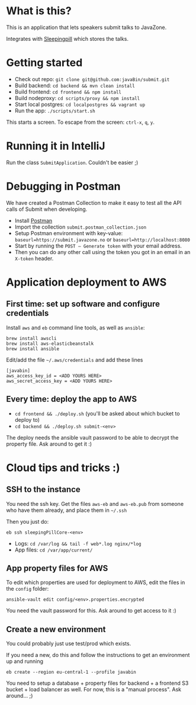 # What is this?

This is an application that lets speakers submit talks to JavaZone.

Integrates with [Sleepingpill](https://github.com/javaBin/sleepingPillCore) which stores the talks.

# Getting started

* Check out repo: `git clone git@github.com:javaBin/submit.git`
* Build backend: `cd backend && mvn clean install`
* Build frontend: `cd frontend && npm install`
* Build nodeproxy: `cd scripts/proxy && npm install`
* Start local postgres: `cd localpostgres && vagrant up`
* Run the app: `./scripts/start.sh`

This starts a screen. To escape from the screen: `ctrl-x`, `q`, `y`.

# Running it in IntelliJ

Run the class `SubmitApplication`. Couldn't be easier ;)

# Debugging in Postman

We have created a Postman Collection to make it easy to test all the API calls of Submit when developing.

* Install [Postman](https://www.getpostman.com)
* Import the collection `submit.postman_collection.json`
* Setup Postman environment with key-value: `baseurl=https://submit.javazone.no` or `baseurl=http://localhost:8080`
* Start by running the `POST – Generate token` with your email address.
* Then you can do any other call using the token you got in an email in an `X-token` header.


# Application deployment to AWS

## First time: set up software and configure credentials

Install `aws` and `eb` command line tools, as well as `ansible`:

```
brew install awscli
brew install aws-elasticbeanstalk
brew install ansible
```

Edit/add the file `~/.aws/credentials` and add these lines

```
[javabin]
aws_access_key_id = <ADD YOURS HERE>
aws_secret_access_key = <ADD YOURS HERE>
```

## Every time: deploy the app to AWS

- `cd frontend && ./deploy.sh` (you'll be asked about which bucket to deploy to)
- `cd backend && ./deploy.sh submit-<env>`

The deploy needs the ansible vault password to be able to decrypt the property file. Ask around to get it :)

# Cloud tips and tricks :)

## SSH to the instance

You need the ssh key. Get the files `aws-eb` and `aws-eb.pub` from someone who have them already, and place them in `~/.ssh`

Then you just do:
```
eb ssh sleepingPillCore-<env>
```

- Logs: `cd /var/log && tail -f web*.log nginx/*log`
- App files: `cd /var/app/current/`

## App property files for AWS

To edit which properties are used for deployment to AWS, edit the files in the `config` folder:

```
ansible-vault edit config/<env>.properties.encrypted
```

You need the vault password for this. Ask around to get access to it :)

## Create a new environment

You could probably just use test/prod which exists. 

If you need a new, do this and follow the instructions to get an environment up and running
```
eb create --region eu-central-1 --profile javabin
```

You need to setup a database + property files for backend + a frontend S3 bucket + load balancer as well. For now, this is a "manual process". Ask around... ;)